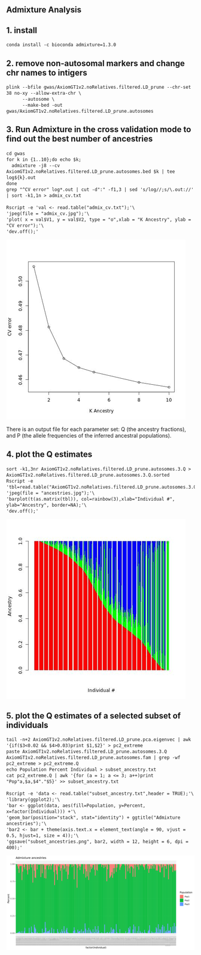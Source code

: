 ## Admixture Analysis
## 1. install
```
conda install -c bioconda admixture=1.3.0
```

## 2. remove non-autosomal markers and change chr names to intigers
```
plink --bfile gwas/AxiomGT1v2.noRelatives.filtered.LD_prune --chr-set 38 no-xy --allow-extra-chr \
      --autosome \
      --make-bed -out gwas/AxiomGT1v2.noRelatives.filtered.LD_prune.autosomes
```

## 3. Run Admixture in the cross validation mode to find out the best number of ancestries
```
cd gwas
for k in {1..10};do echo $k;
  admixture -j8 --cv AxiomGT1v2.noRelatives.filtered.LD_prune.autosomes.bed $k | tee log${k}.out
done
grep "^CV error" log*.out | cut -d":" -f1,3 | sed 's/log//;s/\.out://' | sort -k1,1n > admix_cv.txt

Rscript -e 'val <- read.table("admix_cv.txt");'\
'jpeg(file = "admix_cv.jpg");'\
'plot( x = val$V1, y = val$V2, type = "o",xlab = "K Ancestry", ylab = "CV error");'\
'dev.off();'
```

![](images/admix_cv.jpg)<!-- -->


There is an output file for each parameter set: Q (the ancestry fractions), and P (the allele frequencies of the inferred ancestral populations). 

## 4. plot the Q estimates
```
sort -k1,3nr AxiomGT1v2.noRelatives.filtered.LD_prune.autosomes.3.Q > AxiomGT1v2.noRelatives.filtered.LD_prune.autosomes.3.Q.sorted
Rscript -e 'tbl=read.table("AxiomGT1v2.noRelatives.filtered.LD_prune.autosomes.3.Q.sorted");'\
'jpeg(file = "ancestries.jpg");'\
'barplot(t(as.matrix(tbl)), col=rainbow(3),xlab="Individual #", ylab="Ancestry", border=NA);'\
'dev.off();'
```

![](images/ancestries.jpg)<!-- -->


## 5. plot the Q estimates of a selected subset of individuals
```
tail -n+2 AxiomGT1v2.noRelatives.filtered.LD_prune.pca.eigenvec | awk '{if($3<0.02 && $4>0.03)print $1,$2}' > pc2_extreme
paste AxiomGT1v2.noRelatives.filtered.LD_prune.autosomes.3.Q  AxiomGT1v2.noRelatives.filtered.LD_prune.autosomes.fam | grep -wf pc2_extreme > pc2_extreme.Q
echo Population Percent Individual > subset_ancestry.txt
cat pc2_extreme.Q | awk '{for (a = 1; a <= 3; a++)print "Pop"a,$a,$4"."$5}' >> subset_ancestry.txt

Rscript -e 'data <- read.table("subset_ancestry.txt",header = TRUE);'\
'library(ggplot2);'\
'bar <- ggplot(data, aes(fill=Population, y=Percent, x=factor(Individual))) +'\
'geom_bar(position="stack", stat="identity") + ggtitle("Admixture ancestries");'\
'bar2 <- bar + theme(axis.text.x = element_text(angle = 90, vjust = 0.5, hjust=1, size = 4));'\
'ggsave("subset_ancestries.png", bar2, width = 12, height = 6, dpi = 400);'
```

![](images/subset_ancestries.png)<!-- -->

